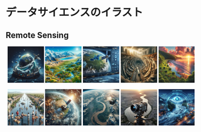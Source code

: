 # データサイエンスのイラスト

## Remote Sensing
<p align="center">
    <img src="./remote_sensing/01s.jpg" alt="01s" width="19%">
    <img src="./remote_sensing/02s.jpg" alt="02s" width="19%">
    <img src="./remote_sensing/03s.jpg" alt="03s" width="19%">
    <img src="./remote_sensing/09s.jpg" alt="09s" width="19%">
    <img src="./remote_sensing/10s.jpg" alt="10s" width="19%">
</p>

<p align="center">
    <img src="./remote_sensing/11s.jpg" alt="11s" width="19%">
    <img src="./remote_sensing/15s.jpg" alt="15s" width="19%">
    <img src="./remote_sensing/16s.jpg" alt="16s" width="19%">
    <img src="./remote_sensing/17s.jpg" alt="17s" width="19%">
    <img src="./remote_sensing/18s.jpg" alt="18s" width="19%">
</p>
